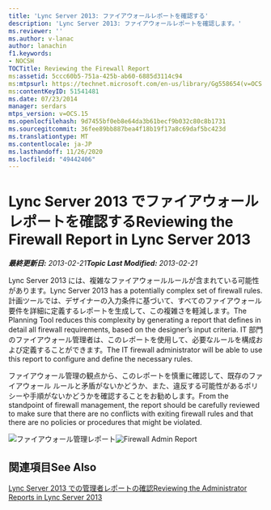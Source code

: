 ```yaml
---
title: 'Lync Server 2013: ファイアウォールレポートを確認する'
description: 'Lync Server 2013: ファイアウォールレポートを確認します。'
ms.reviewer: ''
ms.author: v-lanac
author: lanachin
f1.keywords:
- NOCSH
TOCTitle: Reviewing the Firewall Report
ms:assetid: 5ccc60b5-751a-425b-ab60-6885d3114c94
ms:mtpsurl: https://technet.microsoft.com/en-us/library/Gg558654(v=OCS.15)
ms:contentKeyID: 51541481
ms.date: 07/23/2014
manager: serdars
mtps_version: v=OCS.15
ms.openlocfilehash: 9d7455bf0eb8e64da3b61becf9b032c80c8b1731
ms.sourcegitcommit: 36fee89bb887bea4f18b19f17a8c69daf5bc423d
ms.translationtype: MT
ms.contentlocale: ja-JP
ms.lasthandoff: 11/26/2020
ms.locfileid: "49442406"
---
```

# <a name="reviewing-the-firewall-report-in-lync-server-2013"></a><span data-ttu-id="8ac0d-103">Lync Server 2013 でファイアウォールレポートを確認する</span><span class="sxs-lookup"><span data-stu-id="8ac0d-103">Reviewing the Firewall Report in Lync Server 2013</span></span>

<div data-xmlns="http://www.w3.org/1999/xhtml">

<div class="topic" data-xmlns="http://www.w3.org/1999/xhtml" data-msxsl="urn:schemas-microsoft-com:xslt" data-cs="https://msdn.microsoft.com/">

<div data-asp="https://msdn2.microsoft.com/asp">



</div>

<div id="mainSection">

<div id="mainBody"><span data-ttu-id="8ac0d-104">

<span> </span></span><span class="sxs-lookup"><span data-stu-id="8ac0d-104">

<span> </span></span></span>

<span data-ttu-id="8ac0d-105">_**最終更新日:** 2013-02-21_</span><span class="sxs-lookup"><span data-stu-id="8ac0d-105">_**Topic Last Modified:** 2013-02-21_</span></span>

<span data-ttu-id="8ac0d-106">Lync Server 2013 には、複雑なファイアウォールルールが含まれている可能性があります。</span><span class="sxs-lookup"><span data-stu-id="8ac0d-106">Lync Server 2013 has a potentially complex set of firewall rules.</span></span> <span data-ttu-id="8ac0d-107">計画ツールでは、デザイナーの入力条件に基づいて、すべてのファイアウォール要件を詳細に定義するレポートを生成して、この複雑さを軽減します。</span><span class="sxs-lookup"><span data-stu-id="8ac0d-107">The Planning Tool reduces this complexity by generating a report that defines in detail all firewall requirements, based on the designer’s input criteria.</span></span> <span data-ttu-id="8ac0d-108">IT 部門のファイアウォール管理者は、このレポートを使用して、必要なルールを構成および定義することができます。</span><span class="sxs-lookup"><span data-stu-id="8ac0d-108">The IT firewall administrator will be able to use this report to configure and define the necessary rules.</span></span>

<span data-ttu-id="8ac0d-109">ファイアウォール管理の観点から、このレポートを慎重に確認して、既存のファイアウォール ルールと矛盾がないかどうか、また、違反する可能性があるポリシーや手順がないかどうかを確認することをお勧めします。</span><span class="sxs-lookup"><span data-stu-id="8ac0d-109">From the standpoint of firewall management, the report should be carefully reviewed to make sure that there are no conflicts with exiting firewall rules and that there are no policies or procedures that might be violated.</span></span>

<span data-ttu-id="8ac0d-110">![ファイアウォール管理レポート](images/Gg558654.575c1081-5849-45a2-b73c-ab96f55518c3(OCS.15).jpg "ファイアウォール管理レポート")</span><span class="sxs-lookup"><span data-stu-id="8ac0d-110">![Firewall Admin Report](images/Gg558654.575c1081-5849-45a2-b73c-ab96f55518c3(OCS.15).jpg "Firewall Admin Report")</span></span>

<div>

## <a name="see-also"></a><span data-ttu-id="8ac0d-111">関連項目</span><span class="sxs-lookup"><span data-stu-id="8ac0d-111">See Also</span></span>


[<span data-ttu-id="8ac0d-112">Lync Server 2013 での管理者レポートの確認</span><span class="sxs-lookup"><span data-stu-id="8ac0d-112">Reviewing the Administrator Reports in Lync Server 2013</span></span>](lync-server-2013-reviewing-the-administrator-reports.md)  
  

<span data-ttu-id="8ac0d-113"></div>

</div>

<span> </span>

</div>

</div>

</span><span class="sxs-lookup"><span data-stu-id="8ac0d-113"></div>

</div>

<span> </span>

</div>

</div>

</span></span></div>

